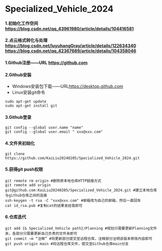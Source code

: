 # Specialized_Vehicle_2024

#### 1.初始化工作空间 <https://blog.csdn.net/qq_43961980/article/details/104416581>

#### 2.点云格式转化与处理 <https://blog.csdn.net/luyuhangGray/article/details/122634340> <https://blog.csdn.net/qq_42367689/article/details/104358046>


#### 1.Github注册——URL <https://github.com>

#### 2.Github安装

* Windows安装包下载——URL<https://desktop.github.com>
* Linux安装git命令

```shell
sudo apt-get update
sudo apt-get install git
```

#### 3.Github登录

```shell
git config --global user.name "name"
git config --global user.email " xxx@xxx.com"
```

#### 4.文件夹初始化

```shell
git clone https://github.com/KaiLiu20240205/Specialized_Vehicle_2024.git
```

#### 5.获得git push权限

```shell
git remote rm origin #删除原本地仓库HTTP链接方式
git remote add origin git@github.com:KaiLiu20240205/Specialized_Vehicle_2024.git #建立本地仓库与github仓库之间的连接
ssh-keygen -t rsa -C "xxx@xxx.com" #邮箱改为自己的邮箱，然后一直回车
cat id_rsa.pub #复制cat的结果发给我即可
```

#### 6.仓库迭代

```shell
git add {& Specialized_Vehicle path}/Planning #规划只需要更新Planning文件夹，各部分只需要更新自己负责的文件夹即可
git commit –m “注释” #将更新部分提交至远程仓库，注释部分注明该版本修改内容即可
git push origin main #将远程仓库文件，提交至Github仓库main分支
```
